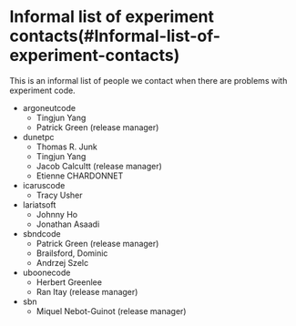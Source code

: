 Informal list of experiment contacts(#Informal-list-of-experiment-contacts)
==============================================================================

This is an informal list of people we contact when there are problems with experiment code.

-   argoneutcode
    -   Tingjun Yang
    -   Patrick Green (release manager)
-   dunetpc
    -   Thomas R. Junk
    -   Tingjun Yang
    -   Jacob Calcultt (release manager)
    -   Etienne CHARDONNET
-   icaruscode
    -   Tracy Usher
-   lariatsoft
    -   Johnny Ho
    -   Jonathan Asaadi
-   sbndcode
    -   Patrick Green (release manager)
    -   Brailsford, Dominic
    -   Andrzej Szelc
-   uboonecode
    -   Herbert Greenlee
    -   Ran Itay (release manager)
-   sbn
    -   Miquel Nebot-Guinot (release manager)
